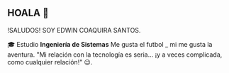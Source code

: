 ## HOALA 👋
 !SALUDOS! SOY EDWIN COAQUIRA SANTOS.
 
🎓 Estudio **Ingeniería de Sistemas** 
  Me gusta el futbol _ mi me gusta la aventura. 
"Mi relación con la tecnología es seria... 
¡y a veces complicada, como cualquier relación!" 😉.
